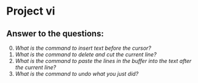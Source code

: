 # Project vi

## Answer to the questions:

0. *What is the command to insert text before the cursor?*
1. *What is the command to delete and cut the current line?*
2. *What is the command to paste the lines in the buffer into the text after the current line?*
3. *What is the command to undo what you just did?*
